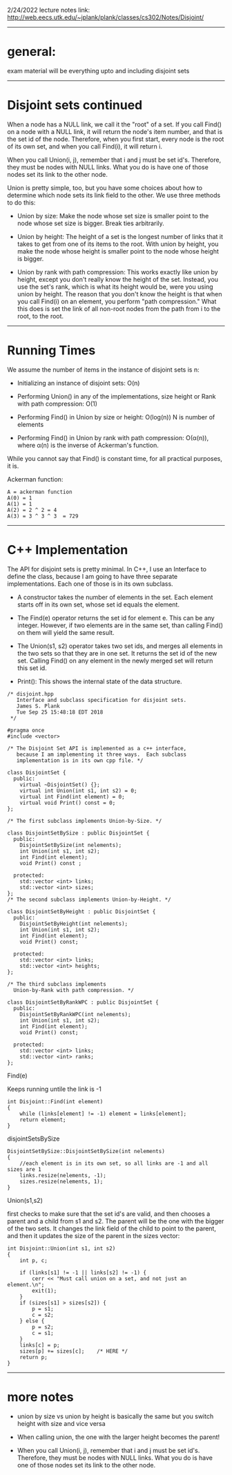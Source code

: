 2/24/2022
lecture notes link: http://web.eecs.utk.edu/~jplank/plank/classes/cs302/Notes/Disjoint/

---
# general:

exam material will be everything upto and including disjoint sets

---
# Disjoint sets continued



When a node has a NULL link, we call it the "root" of a set. If you call Find() on a node with a NULL link, it will return the node's item number, and that is the set id of the node. Therefore, when you first start, every node is the root of its own set, and when you call Find(i), it will return i.

When you call Union(i, j), remember that i and j must be set id's. Therefore, they must be nodes with NULL links. What you do is have one of those nodes set its link to the other node.


Union is pretty simple, too, but you have some choices about how to determine which node sets its link field to the other. We use three methods to do this:

- Union by size: Make the node whose set size is smaller point to the node whose set size is bigger. Break ties arbitrarily.

- Union by height: The height of a set is the longest number of links that it takes to get from one of its items to the root. With union by height, you make the node whose height is smaller point to the node whose height is bigger.

- Union by rank with path compression: This works exactly like union by height, except you don't really know the height of the set. Instead, you use the set's rank, which is what its height would be, were you using union by height. The reason that you don't know the height is that when you call Find(i) on an element, you perform "path compression." What this does is set the link of all non-root nodes from the path from i to the root, to the root.

---
# Running Times

We assume the number of items in the instance of disjoint sets is n:
- Initializing an instance of disjoint sets: O(n)
- Performing Union() in any of the implementations, size height or Rank with path compression: O(1)

- Performing Find() in Union by size or height: O(log(n)) N is number of elements
- Performing Find() in Union by rank with path compression: O(α(n)), where α(n) is the inverse of Ackerman's function. 

While you cannot say that Find() is constant time, for all practical purposes, it is.

Ackerman function:
```
A = ackerman function 
A(0) = 1
A(1) = 1
A(2) = 2 ^ 2 = 4
A(3) = 3 ^ 3 ^ 3  = 729

```

---

# C++ Implementation

The API for disjoint sets is pretty minimal. In C++, I use an Interface to define the class, because I am going to have three separate implementations. Each one of those is in its own subclass.
- A constructor takes the number of elements in the set. Each element starts off in its own set, whose set id equals the element.

- The Find(e) operator returns the set id for element e. This can be any integer. However, if two elements are in the same set, than calling Find() on them will yield the same result.

- The Union(s1, s2) operator takes two set ids, and merges all elements in the two sets so that they are in one set. It returns the set id of the new set. Calling Find() on any element in the newly merged set will return this set id.

- Print(): This shows the internal state of the data structure.

```
/* disjoint.hpp
   Interface and subclass specification for disjoint sets.
   James S. Plank
   Tue Sep 25 15:48:18 EDT 2018
 */

#pragma once
#include <vector>

/* The Disjoint Set API is implemented as a c++ interface, 
   because I am implementing it three ways.  Each subclass
   implementation is in its own cpp file. */

class DisjointSet {
  public:
    virtual ~DisjointSet() {};
    virtual int Union(int s1, int s2) = 0;
    virtual int Find(int element) = 0;  
    virtual void Print() const = 0;
};

/* The first subclass implements Union-by-Size. */

class DisjointSetBySize : public DisjointSet {
  public:
    DisjointSetBySize(int nelements);
    int Union(int s1, int s2);
    int Find(int element); 
    void Print() const ;

  protected:
    std::vector <int> links;
    std::vector <int> sizes;
};
/* The second subclass implements Union-by-Height. */

class DisjointSetByHeight : public DisjointSet {
  public:
    DisjointSetByHeight(int nelements);
    int Union(int s1, int s2);
    int Find(int element); 
    void Print() const;

  protected:
    std::vector <int> links;
    std::vector <int> heights;
};

/* The third subclass implements 
  Union-by-Rank with path compression. */

class DisjointSetByRankWPC : public DisjointSet {
  public:
    DisjointSetByRankWPC(int nelements);
    int Union(int s1, int s2);
    int Find(int element); 
    void Print() const;

  protected:
    std::vector <int> links;
    std::vector <int> ranks;
};
```
Find(e)

Keeps running untile the link is -1
```
int Disjoint::Find(int element)
{
    while (links[element] != -1) element = links[element];
    return element;
}
```

disjointSetsBySize

```
DisjointSetBySize::DisjointSetBySize(int nelements)
{
    //each element is in its own set, so all links are -1 and all sizes are 1
    links.resize(nelements, -1);
    sizes.resize(nelements, 1);
}
```

Union(s1,s2)

first checks to make sure that the set id's are valid, and then chooses a parent and a child from s1 and s2. The parent will be the one with the bigger of the two sets. It changes the link field of the child to point to the parent, and then it updates the size of the parent in the sizes vector:

```
int Disjoint::Union(int s1, int s2)
{
    int p, c;

    if (links[s1] != -1 || links[s2] != -1) {
        cerr << "Must call union on a set, and not just an element.\n";
        exit(1);
    }
    if (sizes[s1] > sizes[s2]) {
        p = s1;
        c = s2;
    } else {
        p = s2;
        c = s1;
    }
    links[c] = p;
    sizes[p] += sizes[c];    /* HERE */
    return p;
}
```

---
# more notes

- union by size vs union by height is basically the same but you switch height with size and vice versa

- When calling union, the one with the larger height becomes the parent!

- When you call Union(i, j), remember that i and j must be set id's. Therefore, they must be nodes with NULL links. What you do is have one of those nodes set its link to the other node.





